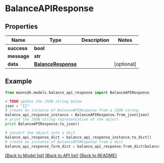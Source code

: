 # BalanceAPIResponse


## Properties

Name | Type | Description | Notes
------------ | ------------- | ------------- | -------------
**success** | **bool** |  | 
**message** | **str** |  | 
**data** | [**BalanceResponse**](BalanceResponse.md) |  | [optional] 

## Example

```python
from moonsdk.models.balance_api_response import BalanceAPIResponse

# TODO update the JSON string below
json = "{}"
# create an instance of BalanceAPIResponse from a JSON string
balance_api_response_instance = BalanceAPIResponse.from_json(json)
# print the JSON string representation of the object
print BalanceAPIResponse.to_json()

# convert the object into a dict
balance_api_response_dict = balance_api_response_instance.to_dict()
# create an instance of BalanceAPIResponse from a dict
balance_api_response_form_dict = balance_api_response.from_dict(balance_api_response_dict)
```
[[Back to Model list]](../README.md#documentation-for-models) [[Back to API list]](../README.md#documentation-for-api-endpoints) [[Back to README]](../README.md)


